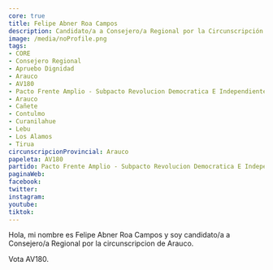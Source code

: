 ```yaml
---
core: true
title: Felipe Abner Roa Campos
description: Candidato/a a Consejero/a Regional por la Circunscripción de Arauco
image: /media/noProfile.png
tags:
- CORE
- Consejero Regional
- Apruebo Dignidad
- Arauco
- AV180
- Pacto Frente Amplio - Subpacto Revolucion Democratica E Independientes - Revolucion Democratica
- Arauco
- Cañete
- Contulmo
- Curanilahue
- Lebu
- Los Alamos
- Tirua
circunscripcionProvincial: Arauco
papeleta: AV180
partido: Pacto Frente Amplio - Subpacto Revolucion Democratica E Independientes - Revolucion Democratica
paginaWeb:
facebook:
twitter:
instagram:
youtube:
tiktok:
---
```

Hola, mi nombre es Felipe Abner Roa Campos y soy candidato/a a Consejero/a Regional por la circunscripcion de Arauco.

Vota AV180.